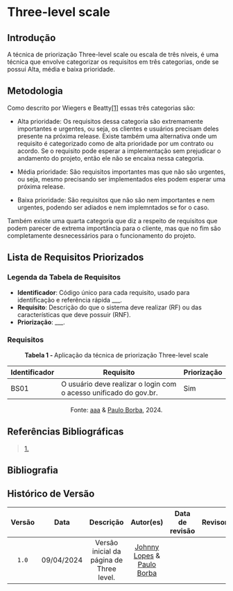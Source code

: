 # Three-level scale

## Introdução

A técnica de priorização Three-level scale ou escala de três níveis, é uma técnica que envolve categorizar os requisitos em três categorias, onde se possui Alta, média e baixa prioridade.

## Metodologia

Como descrito por Wiegers e Beatty<a id="TEC1" href="#RP1">[1]</a> essas três categorias são:

-   Alta prioridade: Os requisitos dessa categoria são extremamente importantes e urgentes, ou seja, os clientes e usuários precisam deles presente na próxima release. Existe também uma alternativa onde um requisito é categorizado como de alta prioridade por um contrato ou acordo. Se o requisito pode esperar a implementação sem prejudicar o andamento do projeto, então ele não se encaixa nessa categoria.

-   Média prioridade: São requisitos importantes mas que não são urgentes, ou seja, mesmo precisando ser implementados eles podem esperar uma próxima release.

-   Baixa prioridade: São requisitos que não são nem importantes e nem urgentes, podendo ser adiados e nem implemntados se for o caso.

Também existe uma quarta categoria que diz a respeito de requisitos que podem parecer de extrema importância para o cliente, mas que no fim são completamente desnecessários para o funcionamento do projeto.

## Lista de Requisitos Priorizados

### Legenda da Tabela de Requisitos

- **Identificador**: Código único para cada requisito, usado para identificação e referência rápida ___.
- **Requisito**: Descrição do que o sistema deve realizar (RF) ou das características que deve possuir (RNF).
- **Priorização**: ___.

### Requisitos
<p align="center" > <strong> Tabela 1 - </Strong> Aplicação da técnica de priorização Three-level scale</font> <gitbr></p>

| Identificador | Requisito                                                                                                 | Priorização |
|---------------|---------------------------------------------------------------------------------------------------------------|---------------|
| BS01          | O usuário deve realizar o login com o acesso unificado do gov.br.                                              |  Sim           |


<p align="center">Fonte: <a href="https://github.com/">aaa</a> & <a href="https://github.com/paulohborba">Paulo Borba</a>, 2024.</p>

## Referências Bibliográficas

> <a id="RP1" href="#TEC1">1.</a> 

## Bibliografia
> </a>  

## Histórico de Versão
| Versão | Data | Descrição | Autor(es) | Data de revisão | Revisor(es) |
| :-: | :-: | :-: | :-: | :-: | :-: |
| `1.0` | 09/04/2024  | Versão inicial da página de Three level. | [Johnny Lopes](https://github.com/JohnnyLopess) & [Paulo Borba](https://github.com/paulohborba)| || 